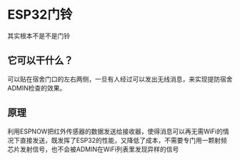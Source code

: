 # ESP32门铃
其实根本不是不是门铃
## 它可以干什么？
可以贴在宿舍门口的左右两侧，一旦有人经过可以发出无线消息，来实现提防宿舍ADMIN检查的效果。
## 原理
利用ESPNOW把红外传感器的数据发送给接收器，使得消息可以再无需WiFi的情况下直接发送，既发挥了ESP32的性能，又降低了成本，不需要专门用一颗射频芯片发射信号，也不会被ADMIN在WiFi列表里发现异样的信号

